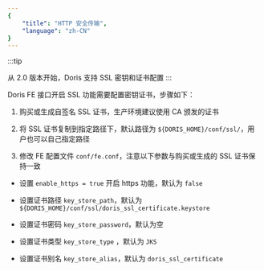 ```yaml
---
{
    "title": "HTTP 安全传输",
    "language": "zh-CN"
}
---
```


<!--
Licensed to the Apache Software Foundation (ASF) under one
or more contributor license agreements.  See the NOTICE file
distributed with this work for additional information
regarding copyright ownership.  The ASF licenses this file
to you under the Apache License, Version 2.0 (the
"License"); you may not use this file except in compliance
with the License.  You may obtain a copy of the License at

  http://www.apache.org/licenses/LICENSE-2.0

Unless required by applicable law or agreed to in writing,
software distributed under the License is distributed on an
"AS IS" BASIS, WITHOUT WARRANTIES OR CONDITIONS OF ANY
KIND, either express or implied.  See the License for the
specific language governing permissions and limitations
under the License.
-->



:::tip

从 2.0 版本开始，Doris 支持 SSL 密钥和证书配置
:::


Doris FE 接口开启 SSL 功能需要配置密钥证书，步骤如下：

1. 购买或生成自签名 SSL 证书，生产环境建议使用 CA 颁发的证书

2. 将 SSL 证书复制到指定路径下，默认路径为 `${DORIS_HOME}/conf/ssl/`，用户也可以自己指定路径

3. 修改 FE 配置文件 `conf/fe.conf`，注意以下参数与购买或生成的 SSL 证书保持一致

  - 设置 `enable_https = true` 开启 https 功能，默认为 `false`

  - 设置证书路径 `key_store_path`，默认为 `${DORIS_HOME}/conf/ssl/doris_ssl_certificate.keystore`

  - 设置证书密码 `key_store_password`，默认为空

  - 设置证书类型 `key_store_type` ，默认为 `JKS`

  - 设置证书别名 `key_store_alias`，默认为 `doris_ssl_certificate`
